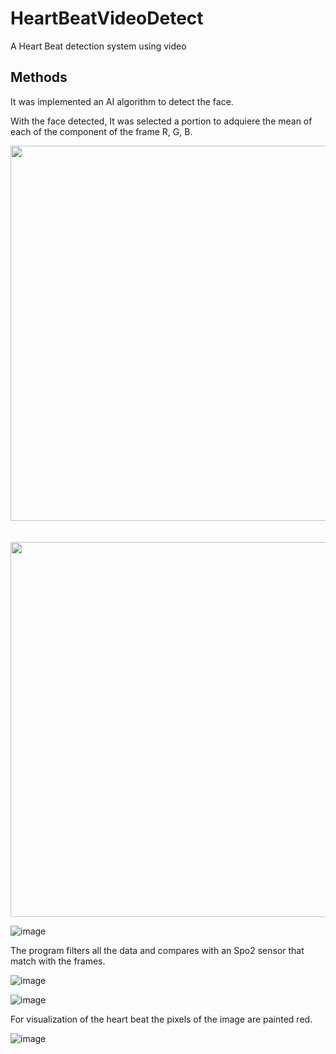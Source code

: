# HeartBeatVideoDetect

A Heart Beat detection system using video

## Methods

It was implemented an AI algorithm to detect the face.

With the face detected, It was selected a portion to adquiere the mean of each of the component of the frame R, G, B.


<p align="right">
  <img width="600" height="600" src=https://github.com/FernandoMoralesM01/HeartBeatVideoDetect/assets/94548980/00f0f59b-31aa-450e-a16f-15c144893b1d>
  <br><br><br>
  <img width="600" height="600" src=https://github.com/FernandoMoralesM01/HeartBeatVideoDetect/assets/94548980/bb4edc74-4914-4f5b-b279-36df16ac0fb7>
  
</p>

![image](https://github.com/FernandoMoralesM01/HeartBeatVideoDetect/assets/94548980/00f0f59b-31aa-450e-a16f-15c144893b1d)

The program filters all the data and compares with an Spo2 sensor that match with the frames.

![image](https://github.com/FernandoMoralesM01/HeartBeatVideoDetect/assets/94548980/343a4110-c345-4569-9d37-68bb85a7cb7e)


![image](https://github.com/FernandoMoralesM01/HeartBeatVideoDetect/assets/94548980/ae924adb-da23-40a1-a9d8-b41d1a243b96)

For visualization of the heart beat the pixels of the image are painted red.

![image](https://github.com/FernandoMoralesM01/HeartBeatVideoDetect/assets/94548980/bb4edc74-4914-4f5b-b279-36df16ac0fb7)

